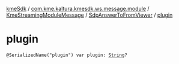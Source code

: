 [kmeSdk](../../../index.md) / [com.kme.kaltura.kmesdk.ws.message.module](../../index.md) / [KmeStreamingModuleMessage](../index.md) / [SdpAnswerToFromViewer](index.md) / [plugin](./plugin.md)

# plugin

`@SerializedName("plugin") var plugin: `[`String`](https://kotlinlang.org/api/latest/jvm/stdlib/kotlin/-string/index.html)`?`